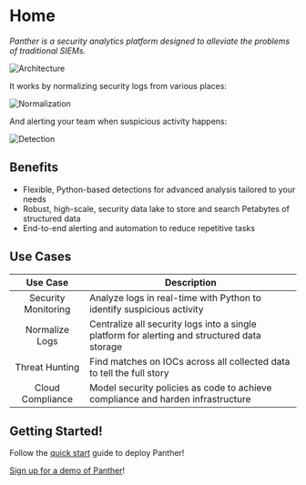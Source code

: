 # Home

_Panther is a security analytics platform designed to alleviate the problems of traditional SIEMs._

![Architecture](.gitbook/assets/e2e-diagram.png)

It works by normalizing security logs from various places:

![Normalization](.gitbook/assets/parsing.png)

And alerting your team when suspicious activity happens:

![Detection](.gitbook/assets/detection.png)

## Benefits

* Flexible, Python-based detections for advanced analysis tailored to your needs
* Robust, high-scale, security data lake to store and search Petabytes of structured data
* End-to-end alerting and automation to reduce repetitive tasks

## Use Cases

|       Use Case      | Description                                                                                  |
| :-----------------: | -------------------------------------------------------------------------------------------- |
| Security Monitoring | Analyze logs in real-time with Python to identify suspicious activity                        |
|    Normalize Logs   | Centralize all security logs into a single platform for alerting and structured data storage |
|    Threat Hunting   | Find matches on IOCs across all collected data to tell the full story                        |
|   Cloud Compliance  | Model security policies as code to achieve compliance and harden infrastructure              |

## Getting Started!

Follow the [quick start](quick-start.md) guide to deploy Panther!

[Sign up for a demo of Panther](https://runpanther.io/request-a-demo/)!
